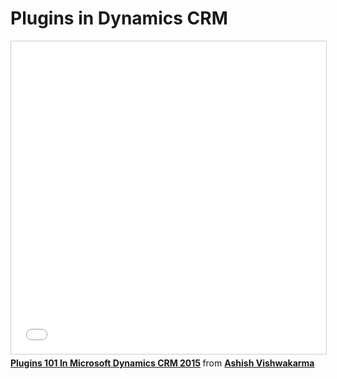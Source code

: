 # Plugins in Dynamics CRM

<iframe src="//www.slideshare.net/slideshow/embed_code/key/N0GFTuzc6aC8hr" width="100%" height="500" frameborder="0" marginwidth="0" marginheight="0" scrolling="no" style="border:1px solid #CCC; border-width:1px; margin-bottom:5px; max-width: 100%;" allowfullscreen> </iframe> <div style="margin-bottom:5px"> <strong> <a href="//www.slideshare.net/AshishVishwakarma13/plugins-101-in-microsoft-dynamics-crm-2015" title="Plugins 101 In Microsoft Dynamics CRM 2015" target="_blank">Plugins 101 In Microsoft Dynamics CRM 2015</a> </strong> from <strong><a href="https://www.slideshare.net/AshishVishwakarma13" target="_blank">Ashish Vishwakarma</a></strong> </div>